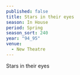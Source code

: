 ```yaml
---
published: false
title: Stars in their eyes
season: In House
period: Spring
season_sort: 240
year: "94_95"
venue:
  - New Theatre
---
```



Stars in their eyes
